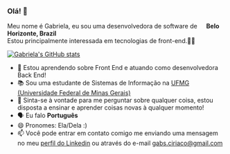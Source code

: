 ### Olá! 👋
Meu nome é Gabriela, eu sou uma desenvolvedora de software de <img src="https://image.flaticon.com/icons/svg/197/197386.svg" width="13"/> <b>Belo Horizonte, Brazil</b> <br/>
Estou principalmente interessada em tecnologias de front-end.👩‍💻

[![Gabriela's GitHub stats](https://github-readme-stats.vercel.app/api?username=gabrielaciriaco&theme=radical&show_icons=true)](https://github.com/gabrielaciriaco)

- 🌱 Estou aprendendo sobre Front End e atuando como desenvolvedora Back End!
- 📚 Sou uma estudante de Sistemas de Informação na <a href="ufmg.br" target="_blank"> UFMG (Universidade Federal de Minas Gerais) </a>
- 💬 Sinta-se à vontade para me perguntar sobre qualquer coisa, estou disposta a ensinar e aprender coisas novas à qualquer momento!
- 🗣 Eu falo <b>Português</b> <img src="https://image.flaticon.com/icons/svg/197/197386.svg" width="13"/>
- 😄 Pronomes: Ela/Dela :)
- 📫 Você pode entrar em contato comigo me enviando uma mensagem no meu <a href="www.linkedin.com/in/gabriela-ciríaco/" target="_blank">perfil do Linkedin</a> ou através do e-mail <a href="mailto:gabs.ciriaco@gmail.com" target="_blank">gabs.ciriaco@gmail.com</a>
